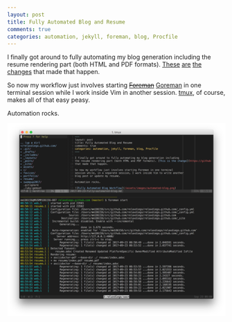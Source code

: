```yaml
---
layout: post
title: Fully Automated Blog and Resume
comments: true
categories: automation, jekyll, foreman, blog, Procfile
---
```


I finally got around to fully automating my blog generation including
the resume rendering part (both HTML and PDF formats).
[These](https://github.com/relaxdiego/relaxdiego.github.com/commit/6b5b222ab3fa7cd6288111abfe99b79c13fbd665)
[are](https://github.com/relaxdiego/relaxdiego.github.com/commit/de069a6fb8e5f657257cbeea6bfd0509584b94e4)
[the](https://github.com/relaxdiego/relaxdiego.github.com/commit/0dab5cea040989f8220f16c555e60da0707c89af)
[changes](https://github.com/relaxdiego/relaxdiego.github.com/commit/1ad70fa95b72ae9bca80f299503a002189c95727)
that made that happen. 

So now my workflow just involves starting [<strike>Foreman</strike>](https://github.com/ddollar/foreman)
[Goreman](https://github.com/mattn/goreman) in one terminal session while I work
inside Vim in another session. [tmux](https://github.com/tmux/tmux/wiki), of
course, makes all of that easy peasy.

Automation rocks.

![Fully Automated Blog Workflow](/assets/images/automated-blog.png)
